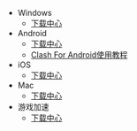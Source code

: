 * Windows
	* [下载中心](Windows/download.md)
* Android
	* [下载中心](Android/download.md)
	* [Clash For Android使用教程](Android/cfa.md)
* iOS
	* [下载中心](iOS/download.md)
* Mac
	* [下载中心](Mac/download.md)
* 游戏加速
	* [下载中心](GamesSpeeder/download.md)